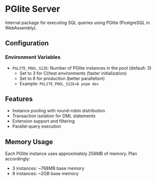 # PGlite Server

Internal package for executing SQL queries using PGlite (PostgreSQL in WebAssembly).

## Configuration

### Environment Variables

- `PGLITE_POOL_SIZE`: Number of PGlite instances in the pool (default: 3)
  - Set to 3 for CI/test environments (faster initialization)
  - Set to 8 for production (better parallelism)
  - Example: `PGLITE_POOL_SIZE=8 pnpm dev`

## Features

- Instance pooling with round-robin distribution
- Transaction isolation for DML statements
- Extension support and filtering
- Parallel query execution

## Memory Usage

Each PGlite instance uses approximately 256MB of memory. Plan accordingly:
- 3 instances: ~768MB base memory
- 8 instances: ~2GB base memory